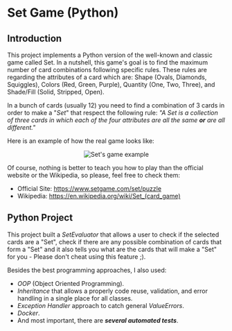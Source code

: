 # Set Game (Python)
## Introduction
This project implements a Python version of the well-known and classic game called Set. In a nutshell, this game's goal is to find the maximum number of card combinations following specific rules. These rules are regarding the attributes of a card which are: Shape (Ovals, Diamonds, Squiggles), Colors (Red, Green, Purple), Quantity (One, Two, Three), and Shade/Fill (Solid, Stripped, Open).

In a bunch of cards (usually 12) you need to find a combination of 3 cards in order to make a "_Set_" that respect the following rule: _"A Set is a collection of three cards in which each of the four attributes are all the same **or** are all different."_

Here is an example of how the real game looks like:
<p align="center">
  <img src="https://user-images.githubusercontent.com/3878792/153259078-38bfa818-c0b0-4fd5-bedf-f760bd651ed2.png" alt="Set's game example"/>
</p>


Of course, nothing is better to teach you how to play than the official website or the Wikipedia, so please, feel free to check them:
- Official Site: https://www.setgame.com/set/puzzle
- Wikipedia: https://en.wikipedia.org/wiki/Set_(card_game)

## Python Project
This project built a _SetEvaluator_ that allows a user to check if the selected cards are a "Set", check if there are any possible combination of cards that form a "Set" and it also tells you what are the cards that will make a "Set" for you - Please don't cheat using this feature ;).

Besides the best programming approaches, I also used:
- _OOP_ (Object Oriented Programming).
- _Inheritance_ that allows a properly code reuse, validation, and error handling in a single place for all classes.
- _Exception Handler_ approach to catch general _ValueErrors_.
- _Docker_.
- And most important, there are **_several automated tests_**.
